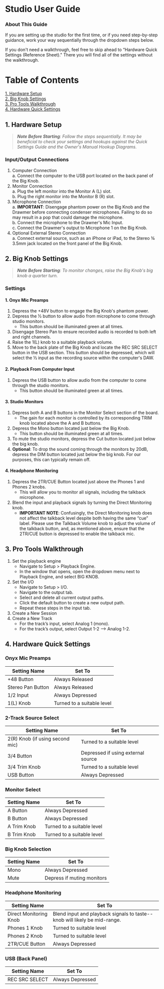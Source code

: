 #  Studio User Guide 

### About This Guide

If you are setting up the studio for the first time, or if you need step-by-step guidance, work your way sequentially through the dropdown steps below. 

If you don't need a walkthrough, feel free to skip ahead to “Hardware Quick Settings (Reference Sheet)." There you will find all of the settings without the walkthrough. 

# Table of Contents 

[1. Hardware Setup](https://github.com/B-Mags/Audio-Engineering-How-Tos/blob/main/RecordingStudioUserGuide.md#1-hardware-setup) <br>
[2. Big Knob Settings](https://github.com/B-Mags/Audio-Engineering-How-Tos/blob/main/RecordingStudioUserGuide.md#2-big-knob-settings) <br>
[3. Pro Tools Walkthrough](https://github.com/B-Mags/Audio-Engineering-How-Tos/blob/main/RecordingStudioUserGuide.md#3-pro-tools-walkthrough) <br>
[4. Hardware Quick Settings](https://github.com/B-Mags/Audio-Engineering-How-Tos/blob/main/RecordingStudioUserGuide.md#4-hardware-quick-settings) <br>

## 1. Hardware Setup 

> _**Note Before Starting**: Follow the steps sequentially. It may be beneficial to check your settings and hookups against the Quick Settings Guide and the Owner's Manual Hookup Diagrams._

### Input/Output Connections 

1. Computer Connection <br> 
   a. Connect the computer to the USB port located on the back panel of the Big Knob. 
2. Monitor Connection <br>
   a. Plug the left monitor into the Monitor A (L) slot. <br>
   b. Plug the right monitor into the Monitor B (R) slot. 
3. Microphone Connection <br> 
   a. **IMPORTANT**: Disengage phantom power on the Big Knob and the Drawmer before connecting condenser microphones. Failing to do so may result in a pop that could damage the microphone. <br> 
   b. Connect the microphone to the Drawner's Mic Input. <br> 
   c. Connect the Drawmer's output to Microphone 1 on the Big Knob. 
4. Optional External Stereo Connection <br>
   a. Connect external source, such as an iPhone or iPad, to the Stereo ¾ 3.5mm jack located on the front panel of the Big Knob. 

## 2. Big Knob Settings

> _**Note Before Starting**: To monitor changes, raise the Big Knob's big knob a quarter turn._ <br>  

### Settings

#### 1. Onyx Mic Preamps

1. Depress the +48V button to engage the Big Knob's phantom power.
2. Depress the ½ button to allow audio from microphone to come through studio monitors.
    - This button should be illuminated green at all times. 
3. Disengage Stereo Pan to ensure recorded audio is recorded to both left and right channels.
4. Raise the 1(L) knob to a suitable playback volume.
5. Move to the back plate of the Big Knob and locate the REC SRC SELECT button in the USB section. This button should be depressed, which will select the ½ input as the recording source within the computer's DAW. <br>


#### 2. Playback From Computer Input 

1. Depress the USB button to allow audio from the computer to come through the studio monitors.
   - This button should be illuminated green at all times.

#### 3. Studio Monitors

1. Depress both A and B buttons in the Monitor Select section of the board.
   - The gain for each monitor is controlled by its corresponding TRIM knob located above the A and B buttons.
2. Depress the Mono button located just below the Big Knob.
   - This button should be illuminated green at all times. <br>
3. To mute the studio monitors, depress the Cut button located just below the big knob.
4. **Optional**: To drop the sound coming through the monitors by 20dB, depress the DIM button located just below the big knob. For our purposes, this can typically remain off. <br> 

#### 4. Headphone Monitoring

1. Depress the 2TR/CUE Button located just above the Phones 1 and Phones 2 knobs.
   - This will allow you to monitor all signals, including the talkback microphone.
2. Blend the input and playback signals by turning the Direct Monitoring knob.
   - **IMPORTANT NOTE**: Confusingly, the Direct Monitoring knob does not affect the talkback level despite both having the same “cue” label. Please use the Talkback Volume knob to adjust the volume of the talkback button, and, as mentioned above, ensure that the 2TR/CUE button is depressed to enable the talkback mic.

## 3. Pro Tools Walkthrough

1. Set the playback engine
   - Navigate to Setup > Playback Engine.
   - In the window that opens, open the dropdown menu next to Playback Engine, and select BIG KNOB.
2. Set the I/O
   - Navigate to Setup > I/O.
   - Navigate to the output tab.
   - Select and delete all current output paths.
   - Click the default button to create a new output path.
   - Repeat these steps in the input tab.
3. Create a New Session
4. Create a New Track
   - For the track’s input, select Analog 1 (mono).
   - For the track’s output, select Output 1-2 —> Analog 1-2.
  
## 4. Hardware Quick Settings 

### Onyx Mic Preamps 
| Setting Name | Set To |
|---|---|
| +48 Button  | Always Released |
| Stereo Pan Button | Always Released |
| 1/2 Input | Always Depressed | 
| 1(L) Knob | Turned to a suitable level |

### 2-Track Source Select 
| Setting Name | Set To |
|---|---|
| 2(R) Knob (if using second mic) | Turned to a suitable level |
| 3/4 Button | Depressed if using external source | 
| 3/4 Trim Knob | Turned to a suitable level | 
| USB Button | Always Depressed | 

### Monitor Select
| Setting Name | Set To |
|---|---|
| A Button | Always Depressed | 
| B Button | Always Depressed | 
| A Trim Knob | Turned to a suitable level | 
| B Trim Knob | Turned to a suitable level | 

### Big Knob Selection
| Setting Name | Set To |
|---|---|
| Mono | Always Depressed | 
| Mute | Depress if muting monitors | 

### Headphone Monitoring
| Setting Name | Set To |
|---|---|
| Direct Monitoring Knob | Blend input and playback signals to taste--knob will likely be mid-range. | 
| Phones 1 Knob | Turned to suitable level | 
| Phones 2 Knob | Turned to suitable level |
| 2TR/CUE Button | Always Depressed |

### USB (Back Panel)
| Setting Name | Set To |
|---|---|
| REC SRC SELECT | Always Depressed |
